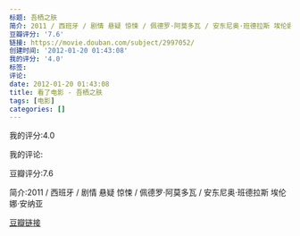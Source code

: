 ```yaml
---
标题: 吾栖之肤
简介: 2011 / 西班牙 / 剧情 悬疑 惊悚 / 佩德罗·阿莫多瓦 / 安东尼奥·班德拉斯 埃伦娜·安纳亚
豆瓣评分: '7.6'
链接: https://movie.douban.com/subject/2997052/
创建时间: '2012-01-20 01:43:08'
我的评分: '4.0'
标签:
评论:
date: 2012-01-20 01:43:08
title: 看了电影 - 吾栖之肤
tags: [电影]
categories: []
---
```


我的评分:4.0

我的评论:

豆瓣评分:7.6

简介:2011 / 西班牙 / 剧情 悬疑 惊悚 / 佩德罗·阿莫多瓦 / 安东尼奥·班德拉斯 埃伦娜·安纳亚

[豆瓣链接](https://movie.douban.com/subject/2997052/)

